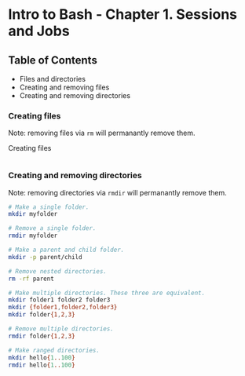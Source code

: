 # Intro to Bash - Chapter 1. Sessions and Jobs

## Table of Contents
- Files and directories
- Creating and removing files
- Creating and removing directories


### Creating files
Note: removing files via `rm` will permanantly remove them.

Creating files
```

```

### Creating and removing directories
Note: removing directories via `rmdir` will permanantly remove them.

```sh
# Make a single folder.
mkdir myfolder

# Remove a single folder.
rmdir myfolder
```

```sh
# Make a parent and child folder.
mkdir -p parent/child

# Remove nested directories.
rm -rf parent
```

```sh
# Make multiple directories. These three are equivalent.
mkdir folder1 folder2 folder3
mkdir {folder1,folder2,folder3}
mkdir folder{1,2,3}

# Remove multiple directories.
rmdir folder{1,2,3}

# Make ranged directories.
mkdir hello{1..100}
rmdir hello{1..100}
```
